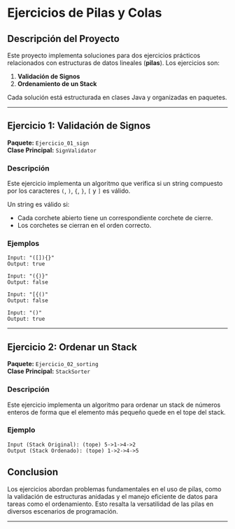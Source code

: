 # Ejercicios de Pilas y Colas

## Descripción del Proyecto
Este proyecto implementa soluciones para dos ejercicios prácticos relacionados con estructuras de datos lineales (**pilas**). Los ejercicios son:

1. **Validación de Signos**  
2. **Ordenamiento de un Stack**

Cada solución está estructurada en clases Java y organizadas en paquetes.

---

## Ejercicio 1: Validación de Signos
**Paquete:** `Ejercicio_01_sign`  
**Clase Principal:** `SignValidator`  
### Descripción
Este ejercicio implementa un algoritmo que verifica si un string compuesto por los caracteres `(`, `)`, `{`, `}`, `[` y `]` es válido.  

Un string es válido si:
- Cada corchete abierto tiene un correspondiente corchete de cierre.
- Los corchetes se cierran en el orden correcto.

### Ejemplos
```plaintext
Input: "([]){}"  
Output: true  

Input: "({)}"  
Output: false  

Input: "[{()"  
Output: false  

Input: "()"  
Output: true  
```

---

## Ejercicio 2: Ordenar un Stack
**Paquete:** `Ejercicio_02_sorting`  
**Clase Principal:** `StackSorter`  
### Descripción
Este ejercicio implementa un algoritmo para ordenar un stack de números enteros de forma que el elemento más pequeño quede en el tope del stack.  

### Ejemplo
```plaintext
Input (Stack Original): (tope) 5->1->4->2  
Output (Stack Ordenado): (tope) 1->2->4->5  
```



## Conclusion
Los ejercicios abordan problemas fundamentales en el uso de pilas, como la validación de estructuras anidadas y el manejo eficiente de datos para tareas como el ordenamiento. Esto resalta la versatilidad de las pilas en diversos escenarios de programación.

---


